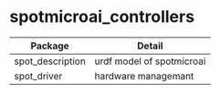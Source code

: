 # spotmicroai_controllers

| Package | Detail |
| --- | --- |
| spot_description | urdf model of spotmicroai |
| spot_driver      | hardware managemant |